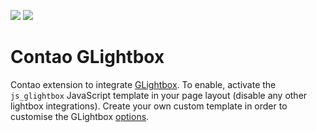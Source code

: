 [![](https://img.shields.io/packagist/v/inspiredminds/contao-glightbox.svg)](https://packagist.org/packages/inspiredminds/contao-glightbox)
[![](https://img.shields.io/packagist/dt/inspiredminds/contao-glightbox.svg)](https://packagist.org/packages/inspiredminds/contao-glightbox)

Contao GLightbox
=========================

Contao extension to integrate [GLightbox](https://biati-digital.github.io/glightbox/). To enable, activate the `js_glightbox` JavaScript template in your page layout (disable any other lightbox integrations). Create your own custom template in order to customise the GLightbox [options](https://github.com/biati-digital/glightbox/blob/master/README.md#lightbox-options).
